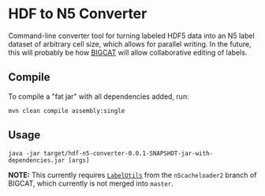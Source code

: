 # HDF to N5 Converter
Command-line converter tool for turning labeled HDF5 data into an N5 label dataset of arbitrary cell size, which allows for parallel writing. In the future, this will probably be how [BIGCAT](https://github.com/saalfeldlab/bigcat) will allow collaborative editing of labels.

## Compile

To compile a "fat jar" with all dependencies added, run:

```
mvn clean compile assembly:single
```

## Usage

```
java -jar target/hdf-n5-converter-0.0.1-SNAPSHOT-jar-with-dependencies.jar [args]
```

**NOTE:** This currently requires [`LabelUtils`](https://github.com/shrucis1/bigcat/blob/85c26f718cae97a133e279f3f3ec1e3ab7eaa73d/src/main/java/bdv/labels/labelset/LabelUtils.java) from the `n5cacheloader2` branch of BIGCAT, which currently is not merged into `master`.
